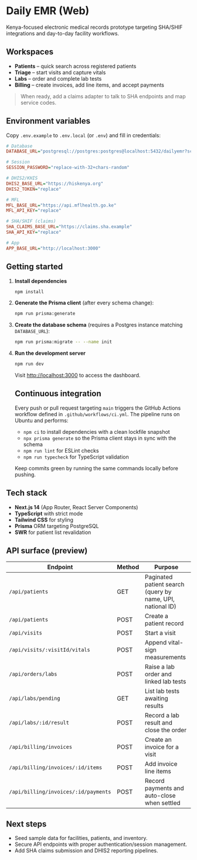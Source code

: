 # Daily EMR (Web)

Kenya-focused electronic medical records prototype targeting SHA/SHIF integrations and day-to-day facility workflows.

## Workspaces

- **Patients** – quick search across registered patients
- **Triage** – start visits and capture vitals
- **Labs** – order and complete lab tests
- **Billing** – create invoices, add line items, and accept payments

> When ready, add a claims adapter to talk to SHA endpoints and map service codes.

## Environment variables

Copy `.env.example` to `.env.local` (or `.env`) and fill in credentials:

```ini
# Database
DATABASE_URL="postgresql://postgres:postgres@localhost:5432/dailyemr?schema=public"

# Session
SESSION_PASSWORD="replace-with-32+chars-random"

# DHIS2/KHIS
DHIS2_BASE_URL="https://hiskenya.org"
DHIS2_TOKEN="replace"

# MFL
MFL_BASE_URL="https://api.mflhealth.go.ke"
MFL_API_KEY="replace"

# SHA/SHIF (claims)
SHA_CLAIMS_BASE_URL="https://claims.sha.example"
SHA_API_KEY="replace"

# App
APP_BASE_URL="http://localhost:3000"
```

## Getting started

1. **Install dependencies**

	```bash
	npm install
	```

2. **Generate the Prisma client** (after every schema change):

	```bash
	npm run prisma:generate
	```

3. **Create the database schema** (requires a Postgres instance matching `DATABASE_URL`):

	```bash
	npm run prisma:migrate -- --name init
	```

4. **Run the development server**

	```bash
	npm run dev
	```

	Visit [http://localhost:3000](http://localhost:3000) to access the dashboard.

	## Continuous integration

	Every push or pull request targeting `main` triggers the GitHub Actions workflow defined in `.github/workflows/ci.yml`. The pipeline runs on Ubuntu and performs:

	- `npm ci` to install dependencies with a clean lockfile snapshot
	- `npx prisma generate` so the Prisma client stays in sync with the schema
	- `npm run lint` for ESLint checks
	- `npm run typecheck` for TypeScript validation

	Keep commits green by running the same commands locally before pushing.

## Tech stack

- **Next.js 14** (App Router, React Server Components)
- **TypeScript** with strict mode
- **Tailwind CSS** for styling
- **Prisma** ORM targeting PostgreSQL
- **SWR** for patient list revalidation

## API surface (preview)

| Endpoint | Method | Purpose |
| --- | --- | --- |
| `/api/patients` | GET | Paginated patient search (query by name, UPI, national ID) |
| `/api/patients` | POST | Create a patient record |
| `/api/visits` | POST | Start a visit |
| `/api/visits/:visitId/vitals` | POST | Append vital-sign measurements |
| `/api/orders/labs` | POST | Raise a lab order and linked lab tests |
| `/api/labs/pending` | GET | List lab tests awaiting results |
| `/api/labs/:id/result` | POST | Record a lab result and close the order |
| `/api/billing/invoices` | POST | Create an invoice for a visit |
| `/api/billing/invoices/:id/items` | POST | Add invoice line items |
| `/api/billing/invoices/:id/payments` | POST | Record payments and auto-close when settled |

## Next steps

- Seed sample data for facilities, patients, and inventory.
- Secure API endpoints with proper authentication/session management.
- Add SHA claims submission and DHIS2 reporting pipelines.
